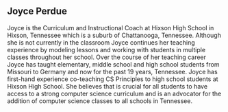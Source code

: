 ## Joyce Perdue

Joyce is the Curriculum and Instructional Coach at Hixson High School in Hixson, Tennessee which is a suburb of Chattanooga, Tennessee.  Although she is not currently in the classroom Joyce continues her teaching experience by modeling lessons and working with students in multiple classes throughout her school.  Over the course of her teaching career Joyce has taught elementary, middle school and high school students from Missouri to Germany and now for the past 19 years, Tennessee. Joyce has first-hand experience co-teaching CS Principles to high school students at Hixson High School. She believes that is crucial for all students to have access to a strong computer science curriculum and is an advocator for the addition of computer science classes to all schools in Tennessee.
